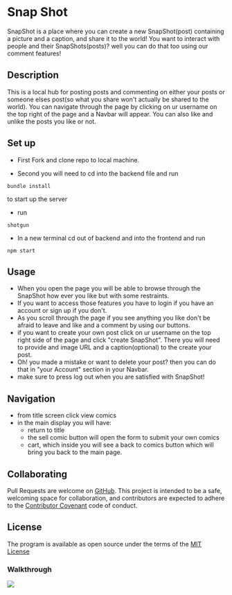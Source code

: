 # Snap Shot

SnapShot is a place where you can create a new SnapShot(post) containing a picture and a caption, and share it to the world! You want to interact with people and their SnapShots(posts)? well you can do that too using our comment features!

## Description

This is a local hub for posting posts and commenting on either your posts or someone elses post(so what you share won't actually be shared to the world). You can navigate through the page by clicking on ur username on the top right of the page and a Navbar will appear. You can also like and unlike the posts you like or not. 

## Set up

* First Fork and clone repo to local machine.

* Second you will need to cd into the backend file and run 
```
bundle install 
```
to start up the server

* run 
```
shotgun
```

* In a new terminal cd out of backend and into the frontend and run
```
npm start
```

## Usage

* When you open the page you will be able to browse through the SnapShot how ever you like but with some restraints.  
* If you want to access those features you have to login if you have an account or sign up if you don't.
* As you scroll through the page if you see anything you like don't be afraid to leave and like and a comment by using our buttons. 
* if you want to create your own post click on ur username on the top right side of the page and click "create SnapShot". There you will need to provide and image URL and a caption(optional) to the create your post.
* Oh! you made a mistake or want to delete your post? then you can do that in "your Account" section in your Navbar.
* make sure to press log out when you are satisfied with SnapShot!

## Navigation
* from title screen click view comics
* in the main display you will have:
    * return to title
    * the sell comic button will open the form to submit your own comics 
    * cart, which inside you will see a back to comics button which will bring you back to the main page.

## Collaborating

Pull Requests are welcome on [GitHub](https://github.com/uyggnues/phase-3-project). This project is intended to be a safe, welcoming space for collaboration, and contributors are expected to adhere to the [Contributor Covenant](https://www.contributor-covenant.org/version/1/4/code-of-conduct/) code of conduct.

## License 
The program is available as open source under the terms of the [MIT License](https://opensource.org/licenses/MIT)


### Walkthrough
<a href=https://youtu.be/8-kMNw-tcPk><img id="img-with-fallback" class="style-scope ytcp-img-with-fallback" src="https://i9.ytimg.com/vi_webp/8-kMNw-tcPk/mq2.webp?sqp=CJi14Z0G-oaymwEmCMACELQB8quKqQMa8AEB-AH-CIAC0AWKAgwIABABGH8gHSgTMA8=&rs=AOn4CLAU0TLT8KAHRD9w2kpUmGUYm1wSUw"/></a>